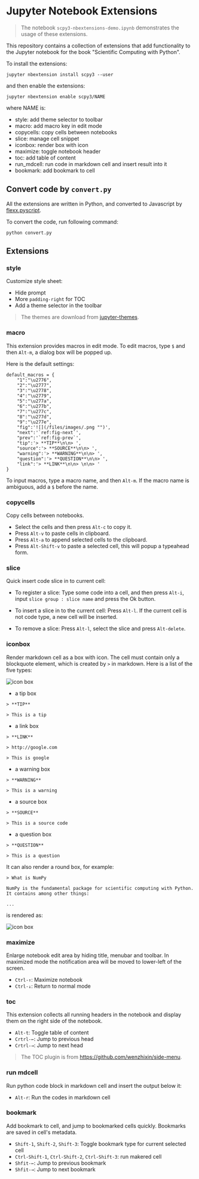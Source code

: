 # Jupyter Notebook Extensions

> The notebook `scpy3-nbextensions-demo.ipynb` demonstrates the usage of these extensions.

This repository contains a collection of extensions that add functionality to the Jupyter notebook for the book 
"Scientific Computing with Python".

To install the extensions:

```
jupyter nbextension install scpy3 --user
```

and then enable the extensions:

```
jupyter nbextension enable scpy3/NAME
```

where NAME is:

* style: add theme selector to toolbar
* macro: add macro key in edit mode
* copycells: copy cells between notebooks
* slice: manage cell snippet
* iconbox: render box with icon
* maximize: toggle notebook header
* toc: add table of content
* run_mdcell: run code in markdown cell and insert result into it
* bookmark: add bookmark to cell

## Convert code by `convert.py`

All the extensions are written in Python, and converted to Javascript by 
[flexx.pyscript](http://flexx.readthedocs.io/en/stable/pyscript/api.html).

To convert the code, run following command:

```
python convert.py
```
## Extensions

### style

Customize style sheet:

* Hide prompt
* More `padding-right` for TOC 
* Add a theme selector in the toolbar

> The themes are download from [jupyter-themes](https://github.com/dunovank/jupyter-themes).

### macro

This extension provides macros in edit mode. To edit macros, type `$` and then `Alt-m`, a dialog box will be popped up.

Here is the default settings:

```
default_macros = {
    "1":"\u2776",
    "2":"\u2777",
    "3":"\u2778",
    "4":"\u2779",
    "5":"\u277a",
    "6":"\u277b",
    "7":"\u277c",
    "8":"\u277d",
    "9":"\u277e",
    "fig":'![](/files/images/.png "")',
    "next":'`ref:fig-next`',
    "prev":'`ref:fig-prev`',
    "tip":'> **TIP**\n\n> ',
    "source":'> **SOURCE**\n\n> ',
    "warning":'> **WARNING**\n\n> ',
    "question":'> **QUESTION**\n\n> ',
    "link":'> **LINK**\n\n> \n\n> '
}
```

To input macros, type a macro name, and then `Alt-m`. If the macro name is ambiguous, add a `$` before the name.


### copycells

Copy cells between notebooks. 

* Select the cells and then press `Alt-c` to copy it. 
* Press `Alt-v` to paste cells in clipboard. 
* Press `Alt-a` to append selected cells to the clipboard.
* Press `Alt-Shift-v` to paste a selected cell, this will popup a typeahead form.

### slice

Quick insert code slice in to current cell:

* To register a slice: Type some code into a cell, and then press `Alt-i`, input `slice group : slice name` and press the Ok button.

* To insert a slice in to the current cell: Press `Alt-l`. If the current cell is not code type, a new cell will be inserted.

* To remove a slice: Press `Alt-l`, select the slice and press `Alt-delete`. 

### iconbox

Render markdown cell as a box with icon. The cell must contain only a blockquote element, which is created by `>` in markdown. Here is a list of the five types:

![icon box](images/iconbox.png)

* a tip box

```
> **TIP**

> This is a tip
```

* a link box

```
> **LINK**

> http://google.com

> This is google
```

* a warning box

```
> **WARNING**

> This is a warning
```

* a source box

```
> **SOURCE**

> This is a source code
```
* a question box

```
> **QUESTION**

> This is a question
```

It can also render a round box, for example:

```
> What is NumPy

NumPy is the fundamental package for scientific computing with Python. It contains among other things:

...
```

is rendered as: 

![icon box](images/infobox.png)


### maximize

Enlarge notebook edit area by hiding title, menubar and toolbar. In maximized mode the notification area will be moved to lower-left of the screen.

* `Ctrl-↑`: Maximize notebook
* `Ctrl-↓`: Return to normal mode 

### toc

This extension collects all running headers in the notebook and display them on the right side of the notebook.

* `Alt-t`: Toggle table of content
* `Crtrl-←`: Jump to previous head
* `Crtrl-→`: Jump to next head

> The TOC plugin is from https://github.com/wenzhixin/side-menu.

### run mdcell

Run python code block in markdown cell and insert the output below it:

* `Alt-r`: Run the codes in markdown cell

### bookmark

Add bookmark to cell, and jump to bookmarked cells quickly. Bookmarks are saved in cell's metadata.

* `Shift-1`, `Shift-2`, `Shift-3`: Toggle bookmark type for current selected cell
* `Ctrl-Shift-1`, `Ctrl-Shift-2`, `Ctrl-Shift-3`: run makered cell
* `Shfit-←`: Jump to previous bookmark
* `Shfit-→`: Jump to next bookmark
